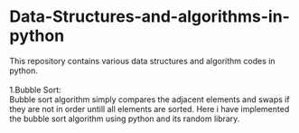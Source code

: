 # Data-Structures-and-algorithms-in-python<br />
This repository contains various data structures and algorithm codes in python.<br /><br />
1.Bubble Sort:<br />
Bubble sort algorithm simply compares the adjacent elements and swaps if they are not in order untill all elements are sorted. Here i have implemented the bubble sort algorithm using python and its random library.<br />
